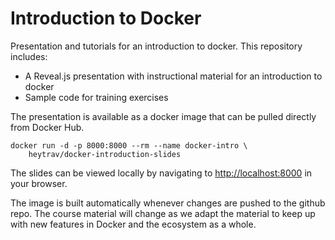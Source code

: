 # Introduction to Docker

Presentation and tutorials for an introduction to docker.  This repository includes:

* A Reveal.js presentation with instructional material for an introduction to
  docker
* Sample code for training exercises

The presentation is available as a docker image that can be pulled directly
from Docker Hub. 

```
docker run -d -p 8000:8000 --rm --name docker-intro \
    heytrav/docker-introduction-slides
```

The slides can be viewed locally by navigating to
[http://localhost:8000](http://localhost:8000) in your browser.

The image is built automatically whenever changes are pushed to the github
repo. The course material will change as we adapt the material to keep up with
new features in Docker and the ecosystem as a whole.
